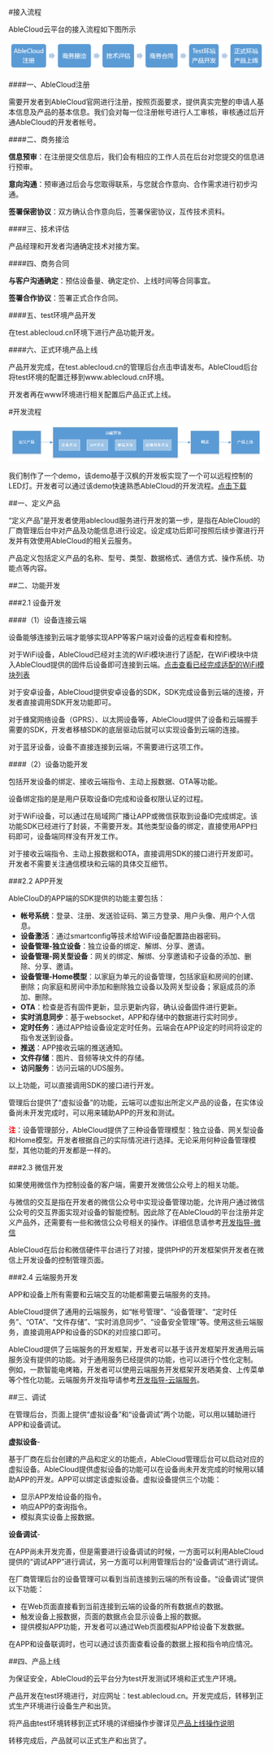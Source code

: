 #接入流程

AbleCloud云平台的接入流程如下图所示

![flow](./pic/introduction/ablecloud_flow.png) 



####一、AbleCloud注册

需要开发者到AbleCloud官网进行注册，按照页面要求，提供真实完整的申请人基本信息及产品的基本信息。我们会对每一位注册帐号进行人工审核，审核通过后开通AbleCloud的开发者帐号。

####二、商务接洽

**信息预审**：在注册提交信息后，我们会有相应的工作人员在后台对您提交的信息进行预审。

**意向沟通**：预审通过后会与您取得联系，与您就合作意向、合作需求进行初步沟通。

**签署保密协议**：双方确认合作意向后，签署保密协议，互传技术资料。

####三、技术评估

产品经理和开发者沟通确定技术对接方案。

####四、商务合同

**与客户沟通确定**：预估设备量、确定定价、上线时间等合同事宜。

**签署合作协议**：签署正式合作合同。

####五、test环境产品开发

在test.ablecloud.cn环境下进行产品功能开发。

####六、正式环境产品上线

产品开发完成，在test.ablecloud.cn的管理后台点击申请发布。AbleCloud后台将test环境的配置迁移到www.ablecloud.cn环境。

开发者再在www环境进行相关配置后产品正式上线。




#开发流程

![develop_flow](./pic/introduction/develop_flow.png) 
 
我们制作了一个demo，该demo基于汉枫的开发板实现了一个可以远程控制的LED灯。开发者可以通过该demo快速熟悉AbleCloud的开发流程。[点击下载](http://www.ablecloud.cn/download/AbleCloud-Demo-Step-By-Step.zip)

##一、定义产品

“定义产品”是开发者使用ablecloud服务进行开发的第一步，是指在AbleCloud的厂商管理后台中对产品及功能信息进行设定。设定成功后即可按照后续步骤进行开发并有效使用AbleCloud的相关云服务。

产品定义包括定义产品的名称、型号、类型、数据格式、通信方式、操作系统、功能点等内容。

##二、功能开发

###2.1 设备开发

####（1）设备连接云端

设备能够连接到云端才能够实现APP等客户端对设备的远程查看和控制。

对于WiFi设备，AbleCloud已经对主流的WiFi模块进行了适配，在WiFi模块中烧入AbleCloud提供的固件后设备即可连接到云端。[点击查看已经完成适配的WiFi模块列表](http://www.ablecloud.cn/download/adapted-wifi.pdf)


对于安卓设备，AbleCloud提供安卓设备的SDK，SDK完成设备到云端的连接，开发者直接调用SDK开发功能即可。

对于蜂窝网络设备（GPRS）、以太网设备等，AbleCloud提供了设备和云端握手需要的SDK，开发者移植SDK的底层驱动后就可以实现设备到云端的连接。

对于蓝牙设备，设备不直接连接到云端，不需要进行这项工作。


####（2）设备功能开发

包括开发设备的绑定、接收云端指令、主动上报数据、OTA等功能。

设备绑定指的是是用户获取设备ID完成和设备权限认证的过程。
 
对于WiFi设备，可以通过在局域网广播让APP或微信获取到设备ID完成绑定。该功能SDK已经进行了封装，不需要开发。其他类型设备的绑定，直接使用APP扫码即可，设备端同样没有开发工作。

对于接收云端指令、主动上报数据和OTA，直接调用SDK的接口进行开发即可。开发者不需要关注通信模块和云端的具体交互细节。

###2.2 APP开发

AbleClouD的APP端的SDK提供的功能主要包括：

- **帐号系统**：登录、注册、发送验证码、第三方登录、用户头像、用户个人信息。
- **设备激活**：通过smartconfig等技术给WiFi设备配置路由器密码。
- **设备管理-独立设备**：独立设备的绑定、解绑、分享、邀请。
- **设备管理-网关型设备**：网关的绑定、解绑、分享邀请和子设备的添加、删除、分享、邀请。
- **设备管理-Home模型**：以家庭为单元的设备管理，包括家庭和房间的创建、删除；向家庭和房间中添加和删除独立设备以及网关型设备；家庭成员的添加、删除。
- **OTA**：检查是否有固件更新，显示更新内容，确认设备固件进行更新。
- **实时消息同步**：基于websocket，APP和存储中的数据进行实时同步。
- **定时任务**：通过APP给设备设定定时任务。云端会在APP设定的时间将设定的指令发送到设备。
- **推送**：APP接收云端的推送通知。
- **文件存储**：图片、音频等块文件的存储。
- **访问服务**：访问云端的UDS服务。

以上功能，可以直接调用SDK的接口进行开发。 

管理后台提供了“虚拟设备”的功能，云端可以虚拟出所定义产品的设备，在实体设备尚未开发完成时，可以用来辅助APP的开发和测试。

<font color="red">**注**</font>：设备管理部分，AbleCloud提供了三种设备管理模型：独立设备、网关型设备和Home模型。开发者根据自己的实际情况进行选择。无论采用何种设备管理模型，其他功能的开发都是一样的。

###2.3 微信开发

如果使用微信作为控制设备的客户端，需要开发微信公众号上的相关功能。

与微信的交互是指在开发者的微信公众号中实现设备管理功能，允许用户通过微信公众号的交互界面实现对设备的智能控制。因此除了在AbleCloud的平台注册并定义产品外，还需要有一些和微信公众号相关的操作。详细信息请参考[开发指导-微信](develop_guide/wechat.md)

AbleCloud在后台和微信硬件平台进行了对接，提供PHP的开发框架供开发者在微信上开发设备的控制管理页面。


###2.4 云端服务开发

APP和设备上所有需要和云端交互的功能都需要云端服务的支持。

AbleCloud提供了通用的云端服务，如“帐号管理”、“设备管理”、“定时任务”、“OTA”、“文件存储”、“实时消息同步”、“设备安全管理”等。使用这些云端服务，直接调用APP和设备的SDK的对应接口即可。

AbleCloud提供了云端服务的开发框架，开发者可以基于该开发框架开发通用云端服务没有提供的功能。对于通用服务已经提供的功能，也可以进行个性化定制。
例如，一款智能电烤箱，开发者可以使用云端服务开发框架开发晒美食、上传菜单等个性化功能。云端服务开发指导请参考[开发指导-云端服务](develop_guide/cloud.md)。

##三、调试
 
在管理后台，页面上提供“虚拟设备”和“设备调试”两个功能，可以用以辅助进行APP和设备调试。

**虚拟设备**-

基于厂商在后台创建的产品和定义的功能点，AbleCloud管理后台可以启动对应的虚拟设备。AbleCloud提供虚拟设备的功能可以在设备尚未开发完成的时候用以辅助APP的开发。APP可以绑定该虚拟设备。虚拟设备提供三个功能：
 
- 显示APP发给设备的指令。
- 响应APP的查询指令。
- 模拟真实设备上报数据。

**设备调试**-

在APP尚未开发完善，但是需要进行设备调试的时候，一方面可以利用AbleCloud提供的“调试APP”进行调试，另一方面可以利用管理后台的“设备调试”进行调试。

在厂商管理后台的设备管理可以看到当前连接到云端的所有设备。“设备调试”提供以下功能：

- 在Web页面直接看到当前连接到云端的设备的所有数据点的数据。
- 触发设备上报数据，页面的数据点会显示设备上报的数据。
- 提供模拟APP功能，开发者可以通过Web页面模拟APP给设备下发数据。

在APP和设备联调时，也可以通过该页面查看设备的数据上报和指令响应情况。

##四、产品上线

为保证安全，AbleCloud的云平台分为test开发测试环境和正式生产环境。

产品开发在test环境进行，对应网址：test.ablecloud.cn。开发完成后，转移到正式生产环境进行设备生产和出货。

将产品由test环境转移到正式环境的详细操作步骤详见[产品上线操作说明](https://www.ablecloud.cn/download/%E4%BA%A7%E5%93%81%E4%B8%8A%E7%BA%BF%E6%93%8D%E4%BD%9C%E8%AF%B4%E6%98%8E.pdf)

转移完成后，产品就可以正式生产和出货了。





